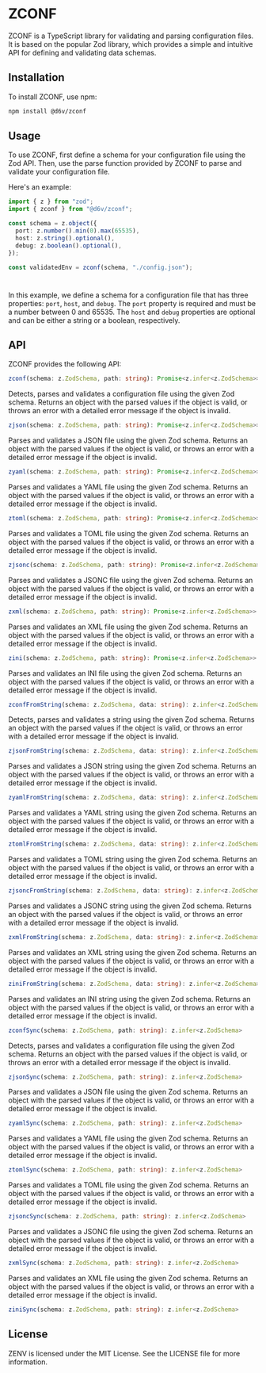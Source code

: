 # ZCONF

ZCONF is a TypeScript library for validating and parsing configuration files. It
is based on the popular Zod library, which provides a simple and intuitive API
for defining and validating data schemas.

## Installation

To install ZCONF, use npm:

```bash
npm install @d6v/zconf
```

## Usage

To use ZCONF, first define a schema for your configuration file using the Zod
API. Then, use the parse function provided by ZCONF to parse and validate your
configuration file.

Here's an example:

```ts
import { z } from "zod";
import { zconf } from "@d6v/zconf";

const schema = z.object({
  port: z.number().min(0).max(65535),
  host: z.string().optional(),
  debug: z.boolean().optional(),
});

const validatedEnv = zconf(schema, "./config.json");
```

# 

In this example, we define a schema for a configuration file that has three
properties: `port`, `host`, and `debug`. The `port` property is required and
must be a number between 0 and 65535. The `host` and `debug` properties are
optional and can be either a string or a boolean, respectively.

## API

ZCONF provides the following API:

```ts
zconf(schema: z.ZodSchema, path: string): Promise<z.infer<z.ZodSchema>>
```

Detects, parses and validates a configuration file using the given Zod schema.
Returns an object with the parsed values if the object is valid, or throws an
error with a detailed error message if the object is invalid.

```ts
zjson(schema: z.ZodSchema, path: string): Promise<z.infer<z.ZodSchema>>
```

Parses and validates a JSON file using the given Zod schema. Returns an object
with the parsed values if the object is valid, or throws an error with a
detailed error message if the object is invalid.

```ts
zyaml(schema: z.ZodSchema, path: string): Promise<z.infer<z.ZodSchema>>
```

Parses and validates a YAML file using the given Zod schema. Returns an object
with the parsed values if the object is valid, or throws an error with a
detailed error message if the object is invalid.

```ts
ztoml(schema: z.ZodSchema, path: string): Promise<z.infer<z.ZodSchema>>
```

Parses and validates a TOML file using the given Zod schema. Returns an object
with the parsed values if the object is valid, or throws an error with a
detailed error message if the object is invalid.

```ts
zjsonc(schema: z.ZodSchema, path: string): Promise<z.infer<z.ZodSchema>>
```

Parses and validates a JSONC file using the given Zod schema. Returns an object
with the parsed values if the object is valid, or throws an error with a
detailed error message if the object is invalid.

```ts
zxml(schema: z.ZodSchema, path: string): Promise<z.infer<z.ZodSchema>>
```

Parses and validates an XML file using the given Zod schema. Returns an object
with the parsed values if the object is valid, or throws an error with a
detailed error message if the object is invalid.

```ts
zini(schema: z.ZodSchema, path: string): Promise<z.infer<z.ZodSchema>>
```

Parses and validates an INI file using the given Zod schema. Returns an object
with the parsed values if the object is valid, or throws an error with a
detailed error message if the object is invalid.

```ts
zconfFromString(schema: z.ZodSchema, data: string): z.infer<z.ZodSchema>
```

Detects, parses and validates a string using the given Zod schema. Returns an
object with the parsed values if the object is valid, or throws an error with a
detailed error message if the object is invalid.

```ts
zjsonFromString(schema: z.ZodSchema, data: string): z.infer<z.ZodSchema>
```

Parses and validates a JSON string using the given Zod schema. Returns an object
with the parsed values if the object is valid, or throws an error with a
detailed error message if the object is invalid.

```ts
zyamlFromString(schema: z.ZodSchema, data: string): z.infer<z.ZodSchema>
```

Parses and validates a YAML string using the given Zod schema. Returns an object
with the parsed values if the object is valid, or throws an error with a
detailed error message if the object is invalid.

```ts
ztomlFromString(schema: z.ZodSchema, data: string): z.infer<z.ZodSchema>
```

Parses and validates a TOML string using the given Zod schema. Returns an object
with the parsed values if the object is valid, or throws an error with a
detailed error message if the object is invalid.

```ts
zjsoncFromString(schema: z.ZodSchema, data: string): z.infer<z.ZodSchema>
```

Parses and validates a JSONC string using the given Zod schema. Returns an
object with the parsed values if the object is valid, or throws an error with a
detailed error message if the object is invalid.

```ts
zxmlFromString(schema: z.ZodSchema, data: string): z.infer<z.ZodSchema>
```

Parses and validates an XML string using the given Zod schema. Returns an object
with the parsed values if the object is valid, or throws an error with a
detailed error message if the object is invalid.

```ts
ziniFromString(schema: z.ZodSchema, data: string): z.infer<z.ZodSchema>
```

Parses and validates an INI string using the given Zod schema. Returns an object
with the parsed values if the object is valid, or throws an error with a
detailed error message if the object is invalid.

```ts
zconfSync(schema: z.ZodSchema, path: string): z.infer<z.ZodSchema>
```

Detects, parses and validates a configuration file using the given Zod schema.
Returns an object with the parsed values if the object is valid, or throws an
error with a detailed error message if the object is invalid.

```ts
zjsonSync(schema: z.ZodSchema, path: string): z.infer<z.ZodSchema>
```

Parses and validates a JSON file using the given Zod schema. Returns an object
with the parsed values if the object is valid, or throws an error with a
detailed error message if the object is invalid.

```ts
zyamlSync(schema: z.ZodSchema, path: string): z.infer<z.ZodSchema>
```

Parses and validates a YAML file using the given Zod schema. Returns an object
with the parsed values if the object is valid, or throws an error with a
detailed error message if the object is invalid.

```ts
ztomlSync(schema: z.ZodSchema, path: string): z.infer<z.ZodSchema>
```

Parses and validates a TOML file using the given Zod schema. Returns an object
with the parsed values if the object is valid, or throws an error with a
detailed error message if the object is invalid.

```ts
zjsoncSync(schema: z.ZodSchema, path: string): z.infer<z.ZodSchema>
```

Parses and validates a JSONC file using the given Zod schema. Returns an object
with the parsed values if the object is valid, or throws an error with a
detailed error message if the object is invalid.

```ts
zxmlSync(schema: z.ZodSchema, path: string): z.infer<z.ZodSchema>
```

Parses and validates an XML file using the given Zod schema. Returns an object
with the parsed values if the object is valid, or throws an error with a
detailed error message if the object is invalid.

```ts
ziniSync(schema: z.ZodSchema, path: string): z.infer<z.ZodSchema>
```

## License

ZENV is licensed under the MIT License. See the LICENSE file for more
information.
